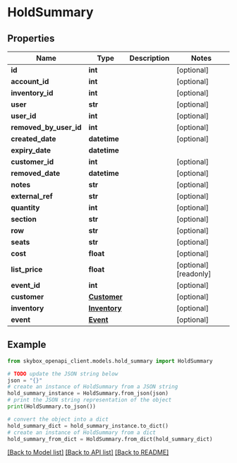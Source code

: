 # HoldSummary


## Properties

Name | Type | Description | Notes
------------ | ------------- | ------------- | -------------
**id** | **int** |  | [optional] 
**account_id** | **int** |  | [optional] 
**inventory_id** | **int** |  | [optional] 
**user** | **str** |  | [optional] 
**user_id** | **int** |  | [optional] 
**removed_by_user_id** | **int** |  | [optional] 
**created_date** | **datetime** |  | [optional] 
**expiry_date** | **datetime** |  | 
**customer_id** | **int** |  | [optional] 
**removed_date** | **datetime** |  | [optional] 
**notes** | **str** |  | [optional] 
**external_ref** | **str** |  | [optional] 
**quantity** | **int** |  | [optional] 
**section** | **str** |  | [optional] 
**row** | **str** |  | [optional] 
**seats** | **str** |  | [optional] 
**cost** | **float** |  | [optional] 
**list_price** | **float** |  | [optional] [readonly] 
**event_id** | **int** |  | [optional] 
**customer** | [**Customer**](Customer.md) |  | [optional] 
**inventory** | [**Inventory**](Inventory.md) |  | [optional] 
**event** | [**Event**](Event.md) |  | [optional] 

## Example

```python
from skybox_openapi_client.models.hold_summary import HoldSummary

# TODO update the JSON string below
json = "{}"
# create an instance of HoldSummary from a JSON string
hold_summary_instance = HoldSummary.from_json(json)
# print the JSON string representation of the object
print(HoldSummary.to_json())

# convert the object into a dict
hold_summary_dict = hold_summary_instance.to_dict()
# create an instance of HoldSummary from a dict
hold_summary_from_dict = HoldSummary.from_dict(hold_summary_dict)
```
[[Back to Model list]](../README.md#documentation-for-models) [[Back to API list]](../README.md#documentation-for-api-endpoints) [[Back to README]](../README.md)


